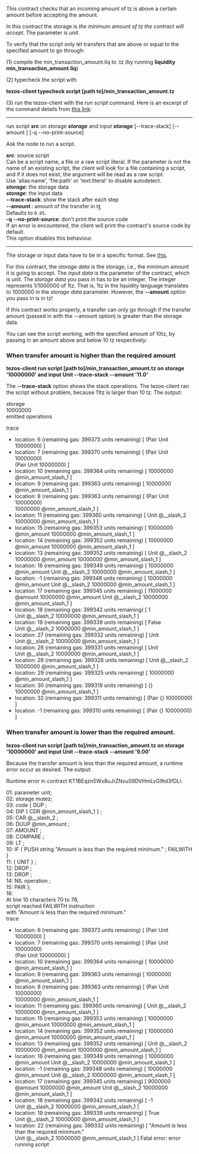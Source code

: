 This contract checks that an incoming amount of tz is above a certain amount before accepting the amount.  

In this contract the storage is *the minimum amount of tz the contract will accept*.  The parameter is *unit*.

To verify that the script only let transfers that are above or equal to the specified amount to go through:

(1) compile the min_transaction_amount.liq to .tz (by running **liquidity min_transaction_amount.liq**)

(2) typecheck the script with 

**tezos-client typecheck script [path to]/min_transaction_amount.tz**

(3) run the tezos-client with the *run script* command.  Here is an excerpt of the command details from [this link](https://tezos.gitlab.io/alphanet/api/cli-commands.html#client-manual):

-----------------------------------------------------

run script ***src*** on storage ***storage*** and input ***storage*** [--trace-stack] [--amount <amount>] [-q --no-print-source]  

Ask the node to run a script.  

***src***: source script  
  Can be a script name, a file or a raw script literal. If the parameter is
  not the name of an existing script, the client will look for a file
  containing a script, and if it does not exist, the argument will be read as
  a raw script.  
  Use 'alias:name', 'file:path' or 'text:literal' to disable autodetect.  
***storage***: the storage data  
***storage***: the input data  
**--trace-stack**: show the stack after each step  
**--amount <amount>**: amount of the transfer in ꜩ  
  Defaults to `0.05`.  
**-q --no-print-source**: don't print the source code  
  If an error is encountered, the client will print the contract's source
  code by default.  
  This option disables this behaviour.  

-------------------------------------------------------

The storage or input data have to be in a specific format.  See [this](https://github.com/cryptiumlabs/smarter-contracts/blob/master/liquidity/examples/tezos-clients-data-format.md).

For this contract, the *storage data* is the storage, i.e., the minimum amount it is going to accept.  The *input data* is the parameter of the contract, which is unit.  The *storage data* you pass in has to be an integer.  The integer represents 1/1000000 of 1tz.  That is, 1tz in the liquidity language translates to 1000000 in the *storage data* parameter.  However, the **--amount** option you pass in is in tz!    

If this contract works properly, a transfer can only go through if the transfer amount (passed in with the --amount option) is greater than the storage data.

You can see the script working, with the specified amount of 10tz, by passing in an amount above and below 10 tz respectively:

### When transfer amount is higher than the required amount

**tezos-client run script [path to]/min_transaction_amount.tz on storage '10000000' and input Unit --trace-stack --amount '11.0'**  

The **--trace-stack** option shows the stack operations.  The tezos-client ran the script without problem, because 11tz is larger than 10 tz.  The output:

storage  
  10000000  
emitted operations      
  
trace  
  - location: 6 (remaining gas: 399373 units remaining)
    [ (Pair Unit 10000000)       ]
  - location: 7 (remaining gas: 399370 units remaining)
    [ (Pair Unit 10000000)  
      (Pair Unit 10000000)       ]
  - location: 10 (remaining gas: 399364 units remaining)
    [ 10000000          @min_amount_slash_1 ]
  - location: 9 (remaining gas: 399363 units remaining)
    [ 10000000          @min_amount_slash_1 ]
  - location: 8 (remaining gas: 399363 units remaining)
    [ (Pair Unit 10000000)  
      10000000          @min_amount_slash_1 ]
  - location: 11 (remaining gas: 399360 units remaining)
    [ Unit      @__slash_2
      10000000          @min_amount_slash_1 ]
  - location: 15 (remaining gas: 399353 units remaining)
    [ 10000000          @min_amount
      10000000          @min_amount_slash_1 ]
  - location: 14 (remaining gas: 399352 units remaining)
    [ 10000000          @min_amount
      10000000          @min_amount_slash_1 ]
  - location: 13 (remaining gas: 399352 units remaining)
    [ Unit      @__slash_2
      10000000          @min_amount
      10000000          @min_amount_slash_1 ]
  - location: 16 (remaining gas: 399349 units remaining)
    [ 10000000          @min_amount
      Unit      @__slash_2
      10000000          @min_amount_slash_1 ]
  - location: -1 (remaining gas: 399348 units remaining)
    [ 10000000          @min_amount
      Unit      @__slash_2
      10000000          @min_amount_slash_1 ]
  - location: 17 (remaining gas: 399345 units remaining)
    [ 11000000          @amount
      10000000          @min_amount
      Unit      @__slash_2
      10000000          @min_amount_slash_1 ]
  - location: 18 (remaining gas: 399342 units remaining)
    [ 1  
      Unit      @__slash_2
      10000000          @min_amount_slash_1 ]
  - location: 19 (remaining gas: 399339 units remaining)
    [ False  
      Unit      @__slash_2
      10000000          @min_amount_slash_1 ]
  - location: 27 (remaining gas: 399332 units remaining)
    [ Unit  
      Unit      @__slash_2
      10000000          @min_amount_slash_1 ]
  - location: 26 (remaining gas: 399331 units remaining)
    [ Unit  
      Unit      @__slash_2
      10000000          @min_amount_slash_1 ]
  - location: 28 (remaining gas: 399328 units remaining)
    [ Unit      @__slash_2
      10000000          @min_amount_slash_1 ]
  - location: 29 (remaining gas: 399325 units remaining)
    [ 10000000          @min_amount_slash_1 ]
  - location: 30 (remaining gas: 399319 units remaining)
    [ {}  
      10000000          @min_amount_slash_1 ]
  - location: 32 (remaining gas: 399311 units remaining)
    [ (Pair {} 10000000)         ]
  - location: -1 (remaining gas: 399310 units remaining)
    [ (Pair {} 10000000)         ]

### When transfer amount is lower than the required amount.

**tezos-client run script [path to]/min_transaction_amount.tz on storage '10000000' and input Unit --trace-stack --amount '9.00'**  

Because the transfer amount is less than the required amount, a runtime error occur as desired.  The output:

Runtime error in contract KT1BEqzn5Wx8uJrZNvuS9DVHmLvG9td3fDLi:  

  01: parameter unit;  
  02: storage mutez;  
  03: code { DUP ;  
  04:        DIP { CDR @min_amount_slash_1 } ;  
  05:        CAR @__slash_2 ;  
  06:        DUUP @min_amount ;  
  07:        AMOUNT ;  
  08:        COMPARE ;  
  09:        LT ;  
  10:        IF { PUSH string "Amount is less than the required minimum." ; FAILWITH }  
  11:           { UNIT } ;  
  12:        DROP ;  
  13:        DROP ;  
  14:        NIL operation ;  
  15:        PAIR };  
  16:   
At line 10 characters 70 to 78,  
script reached FAILWITH instruction  
with "Amount is less than the required minimum."  
trace  
  - location: 6 (remaining gas: 399373 units remaining)
    [ (Pair Unit 10000000)       ]
  - location: 7 (remaining gas: 399370 units remaining)
    [ (Pair Unit 10000000)  
      (Pair Unit 10000000)       ]
  - location: 10 (remaining gas: 399364 units remaining)
    [ 10000000          @min_amount_slash_1 ]
  - location: 9 (remaining gas: 399363 units remaining)
    [ 10000000          @min_amount_slash_1 ]
  - location: 8 (remaining gas: 399363 units remaining)
    [ (Pair Unit 10000000)  
      10000000          @min_amount_slash_1 ]
  - location: 11 (remaining gas: 399360 units remaining)
    [ Unit      @__slash_2
      10000000          @min_amount_slash_1 ]
  - location: 15 (remaining gas: 399353 units remaining)
    [ 10000000          @min_amount
      10000000          @min_amount_slash_1 ]
  - location: 14 (remaining gas: 399352 units remaining)
    [ 10000000          @min_amount
      10000000          @min_amount_slash_1 ]
  - location: 13 (remaining gas: 399352 units remaining)
    [ Unit      @__slash_2
      10000000          @min_amount
      10000000          @min_amount_slash_1 ]
  - location: 16 (remaining gas: 399349 units remaining)
    [ 10000000          @min_amount
      Unit      @__slash_2
      10000000          @min_amount_slash_1 ]
  - location: -1 (remaining gas: 399348 units remaining)
    [ 10000000          @min_amount
      Unit      @__slash_2
      10000000          @min_amount_slash_1 ]
  - location: 17 (remaining gas: 399345 units remaining)
    [ 9000000   @amount
      10000000          @min_amount
      Unit      @__slash_2
      10000000          @min_amount_slash_1 ]
  - location: 18 (remaining gas: 399342 units remaining)
    [ -1  
      Unit      @__slash_2
      10000000          @min_amount_slash_1 ]
  - location: 19 (remaining gas: 399339 units remaining)
    [ True  
      Unit      @__slash_2
      10000000          @min_amount_slash_1 ]
  - location: 22 (remaining gas: 399332 units remaining)
    [ "Amount is less than the required minimum."  
      Unit      @__slash_2
      10000000          @min_amount_slash_1 ]
Fatal error:
  error running script
